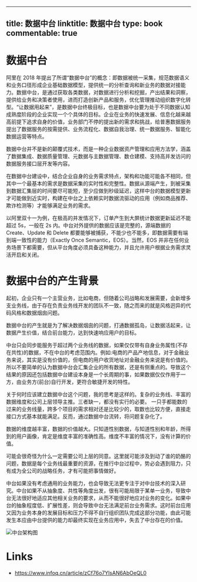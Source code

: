 
---
title: 数据中台
linktitle: 数据中台
type: book
commentable: true
---

# 数据中台

阿里在 2018 年提出了所谓“数据中台”的概念：即数据被统一采集，规范数据语义和业务口径形成企业基础数据模型，提供统一的分析查询和新业务的数据对接能力。数据中台，是通过获取各类数据，对数据进行分析和挖掘，产出结果和洞察，提供给业务和决策者使用，进而打造创新产品和服务，优化管理推动组织数字化转型。“让数据用起来”，是数据中台终极目标，也是数据中台要为处于不同数据认知成熟度阶段的企业实现一个个具体的目标。企业在业务的快速发展、信息化越来越高前提下追求自身的价值，业务部门不停的提出新的需求和挑战，给普惠数据服务提出了数据服务的按需提供、业务流程化、数据自我治理、统一数据服务、智能化数据运营等特点。

数据中台并不是新的颠覆式技术，而是一种企业数据资产管理和应用方法学，涵盖了数据集成、数据质量管理、元数据与主数据管理、数仓建模、支持高并发访问的数据服务接口层开发等内容。

在数据中台建设中，结合企业自身的业务需求特点，架构和功能可能各不相同，但其中一个最基本的需求是数据采集的实时性和完整性。数据从源端产生，到被采集到数据汇集层的时间要尽可能短，至少应做到秒级延迟，这样中台的数据模型更新才可能做到近实时，构建在中台之上依赖实时数据流驱动的应用（例如商品推荐、欺诈检测等）才能够满足业务的需求。

以阿里双十一为例，在极高的并发情况下，订单产生到大屏统计数据更新延迟不能超过 5s，一般在 2s 内。中台对外提供的数据应该是完整的，源端数据的 Create、Update 和 Delete 都要能够被捕获，不能少也不能多，即数据需要有端到端一致性的能力（Exactly Once Semantic，EOS）。当然，EOS 并非在任何业务场景下都需要，但从平台角度必须具备这种能力，并且允许用户根据业务需求灵活开启和关闭。

# 数据中台的产生背景

起初，企业只有一个主营业务，比如电商，但随着公司战略和发展需要，会新增多支业务线，由于存在负责业务线开发的团队不一致，随之而来的就是风格迥异的代码风格和数据烟囱问题。

数据中台的产生就是为了解决数据烟囱的问题，打通数据孤岛，让数据活起来，让数据产生价值，结合前台能力，达到快速响应用户的目标。

中台只会同步能服务于超过两个业务线的数据，如果仅仅带有自身业务属性(不存在共性)的数据，不在中台的考虑范围内。例如:电商的产品产地信息，对于金融业务来说，其实是没有价值的，但电商的用户收货地址对金融业务来说是有价值的。所以不要简单的认为数据中台会汇集企业的所有数据，还是有侧重点的。导致这个结果的原因还包括数据中台建设本身是一个长周期的事，如果数据仅仅作用于一方，由业务方(前台)自行开发，更符合敏捷开发的特性。

关于何时应该建立数据中台这个问题，我的思考是这样的。复杂的业务线、丰富的数据维度和公司上层领导主推。三者缺一，都没有实行的必要。
一只手都能数的过来的业务线量，跨多个项目的需求相对还是比较少的，取数也比较方便，直接走接口方式基本就能满足。反而，通过数据中台流转，将问题复杂化了。

数据的维度越丰富，数据的价值越大。只知道性别数据，与知道性别和年龄，所得到的用户画像，肯定是维度丰富的准确性高。维度不丰富的情况下，没有计算的价值。

可能会很奇怪为什么一定需要公司上层的同意。这里就可能涉及到动了谁的奶酪的问题，数据是每个业务线最重要的资源，在推行中台过程中，势必会遇到阻力，只有成为全公司的战略任务，才有可能把事情做好。

中台如果没有考虑通用的业务能力，也会导致无法更专注于对中台技术的深入研究。中台如果不从抽象度、共性等角度出发，很有可能局限于某单一业务，导致中台无法很好地适应其他相关业务的要求，从而不能很好地应对业务的变化。如果中台的抽象程度低、扩展性差，则会导致中台无法满足前台业务需求。这时前台应用又因为业务本身的发展目标和压力不得不自行组织团队完成这部分功能，由此可能发生本应由中台提供的能力却最终实现在业务应用中，失去了中台存在的价值。

![中台架构图](https://s2.ax1x.com/2019/10/20/Ku7Faj.jpg)

# Links

- https://www.infoq.cn/article/zCf76o7YlsAN6AbOeQL0

    